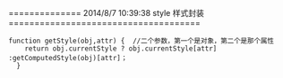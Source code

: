 ==============   2014/8/7 10:39:38  style 样式封装 =====================================

    function getStyle(obj,attr) {  //二个参数，第一个是对象，第二个是那个属性
        return obj.currentStyle ? obj.currentStyle[attr] :getComputedStyle(obj)[attr]；
      } 
 
